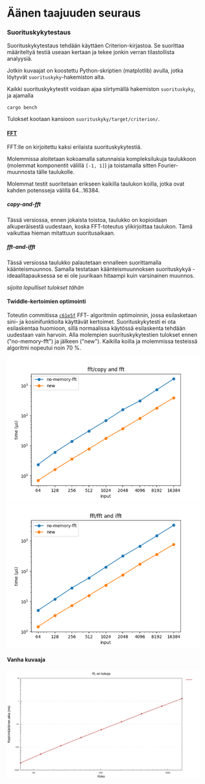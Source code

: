 # Äänen taajuuden seuraus

### Suorituskykytestaus

Suorituskykytestaus tehdään käyttäen Criterion-kirjastoa. Se suorittaa määriteltyä
testiä useaan kertaan ja tekee jonkin verran tilastollista analyysiä.

Jotkin kuvaajat on koostettu Python-skriptien (matplotlib) avulla, jotka löytyvät `suorituskyky`-hakemiston alta.

Kaikki suorituskykytestit voidaan ajaa siirtymällä hakemiston `suorituskyky`, ja ajamalla

```
cargo bench
```

Tulokset kootaan kansioon `suorituskyky/target/criterion/`.

#### [FFT](/suorituskyky/benches/fft_performance.rs)

FFT:lle on kirjoitettu kaksi erilaista suorituskykytestiä.

Molemmissa aloitetaan kokoamalla satunnaisia kompleksilukuja taulukkoon
(molemmat komponentit välillä `[-1, 1]`) ja toistamalla sitten Fourier-muunnosta
tälle taulukolle.

Molemmat testit suoritetaan erikseen kaikilla taulukon koilla, jotka ovat kahden potensseja välillä 64...16384.

##### copy-and-fft

Tässä versiossa, ennen jokaista toistoa, taulukko on kopioidaan alkuperäisestä uudestaan,
koska FFT-toteutus ylikirjoittaa taulukon. Tämä vaikuttaa hieman mitattuun suoritusaikaan. 

##### fft-and-ifft

Tässä versiossa taulukko palautetaan ennalleen suorittamalla käänteismuunnos. Samalla testataan
käänteismuunnoksen suorituskykyä - ideaalitapauksessa se ei ole juurikaan hitaampi kuin varsinainen
muunnos.

*sijoita lopulliset tulokset tähän*

#### Twiddle-kertoimien optimointi

Toteutin commitissa [`c61e5f`](https://github.com/ollpu/tiralabra/commit/c61e5fa048774b5c045c3f6e9a0a6dd175942291) FFT-
algoritmiin optimoinnin, jossa esilasketaan sini- ja kosinifunktioita käyttävät kertoimet. Suorituskykytesti
ei ota esilaskentaa huomioon, sillä normaalissa käytössä esilaskenta tehdään uudestaan vain harvoin.
Alla molempien suorituskykytestien tulokset ennen ("no-memory-fft") ja jälkeen ("new"). Kaikilla
koilla ja molemmissa testeissä algoritmi nopeutui noin 70 %.

![](suorituskykykuvaajat/fft_copy_vertailu.png)
![](suorituskykykuvaajat/fft_both_vertailu.png)

#### Vanha kuvaaja

![](suorituskykykuvaajat/fft1.svg)
